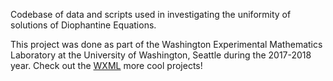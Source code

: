 Codebase of data and scripts used in investigating the uniformity of solutions of Diophantine Equations.

This project was done as part of the Washington Experimental Mathematics Laboratory at the University of Washington, Seattle during the 2017-2018 year.
Check out the [WXML](http://www.wxml.math.washington.edu/) more cool projects!
